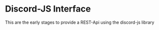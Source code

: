 # Discord-JS Interface

This are the early stages to provide a REST-Api using the discord-js library
